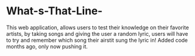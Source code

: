 # What-s-That-Line-
This web application, allows users to test their knowledge on their favorite artists, by taking songs and giving the user a random lyric, users will have to try and remember which song their airstit sung the lyric in!
Added code months ago, only now pushing it.
